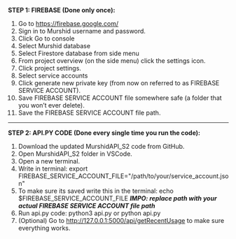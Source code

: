 **STEP 1:     FIREBASE (Done only once):**

1. Go to https://firebase.google.com/
2. Sign in to Murshid username and password. 
3. Click Go to console
4. Select Murshid database
5. Select Firestore database from side menu
6. From project overview (on the side menu) click the settings icon.
7. Click project settings. 
8. Select service accounts 
9. Click generate new private key (from now on referred to as FIREBASE SERVICE ACCOUNT). 
10. Save FIREBASE SERVICE ACCOUNT file somewhere safe (a folder that you won’t ever delete). 
11. Save the FIREBASE SERVICE ACCOUNT  file path.

----------------------------------------------------------------------------------

**STEP 2:    API.PY CODE (Done every single time you run the code):**

1. Download the updated MurshidAPI_S2 code from GitHub. 
2. Open MurshidAPI_S2 folder in VSCode. 
3. Open a new terminal. 
4. Write in terminal: export FIREBASE_SERVICE_ACCOUNT_FILE="/path/to/your/service_account.json"  
5. To make sure its saved write this in the terminal: echo $FIREBASE_SERVICE_ACCOUNT_FILE ***IMPO: replace path with your actual FIREBASE SERVICE ACCOUNT file path***
6. Run api.py code: python3 api.py or python api.py
7. (Optional) Go to http://127.0.0.1:5000/api/getRecentUsage to make sure everything works. 
